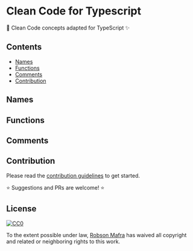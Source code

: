 # Clean Code for Typescript
:put_litter_in_its_place: Clean Code concepts adapted for TypeScript :sparkles:


## Contents
- [Names](#names)
- [Functions](#functions)
- [Comments](#comments)
- [Contribution](#contribution)

## Names

## Functions

## Comments

## Contribution

Please read the [contribution guidelines](./contributing.md) to get started.

:star: Suggestions and PRs are welcome! :star:

## License

[![CC0](http://mirrors.creativecommons.org/presskit/buttons/88x31/svg/cc-zero.svg)](https://creativecommons.org/publicdomain/zero/1.0/)

To the extent possible under law, [Robson Mafra](https://github.com/robsonmafra) has waived all copyright and related or neighboring rights to this work.
